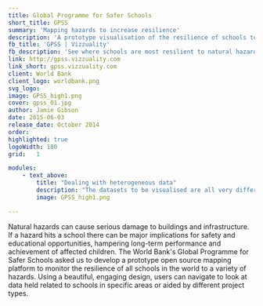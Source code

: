 ```yaml
---
title: Global Programme for Safer Schools
short_title: GPSS
summary: 'Mapping hazards to increase resilience'
description: 'A prototype visualisation of the resilience of schools to natural hazards, working with the World Bank'
fb_title: 'GPSS | Vizzuality'
fb_description: 'See where schools are most resilient to natural hazards'
link: http://gpss.vizzuality.com
link_short: gpss.vizzuality.com
client: World Bank
client_logo: worldbank.png
svg_logo:
image: GPSS_high1.png
cover: gpss_01.jpg
author: Jamie Gibson
date: 2015-06-03
release_date: October 2014
order: 
highlighted: true
logoWidth: 180
grid:   1

modules:
    - text_above:
        title: "Dealing with heterogeneous data"
        description: "The datasets to be visualised are all very different, in terms of type and quality, and come from a number of different national and international sources. We built a flexible back end that was able to deal with this variety and serve accurate geospatial data to the front end. In the future we hope to add layers with other hazards at the global and local level and analysis capabilities; the flexibility built into the back end makes this task much easier."
        image: GPSS_high1.png

---
```


Natural hazards can cause serious damage to buildings and infrastructure. If a hazard hits a school there can be major implications for safety and educational opportunities, hampering long-term performance and achievement of affected children. The World Bank's Global Programme for Safer Schools asked us to develop a prototype open source mapping platform to monitor the resilience of all schools in the world to a variety of hazards. Using a beautiful, engaging design, users can navigate to look at data held related to schools in specific areas or aided by different project types.
